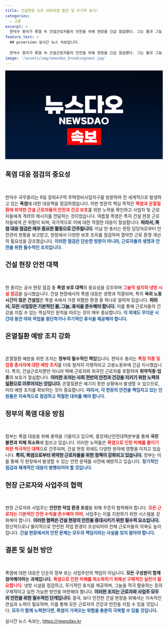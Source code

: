 ```yaml
---
title: 건설현장 오후 야외작업 중단 및 주기적 휴식!
categories:
  - 고용
excerpt: >
  한덕수 총리가 폭염 속 건설근로자들의 안전을 위해 현장을 긴급 점검했다. 그는 물과 그늘, 휴식의 중요성을 강조하며, 무더위 대비 필수 조치를 촉구했다. 이번 점검이 가져올 안전망은 무엇일까? 클릭해 확인해보세요!
feature_text: >
  ## pcversion 실시간 뉴스 속보입니다.

  한덕수 총리가 폭염 속 건설근로자들의 안전을 위해 현장을 긴급 점검했다. 그는 물과 그늘, 휴식의 중요성을 강조하며, 무더위 대비 필수 조치를 촉구했다. 이번 점검이 가져올 안전망은 무엇일까? 클릭해 확인해보세요!
image: '/assets/img/newsdao_breakingnews.jpg'
---
```


<p><img src="/assets/img/newsdao_breakingnews.jpg" alt="pcversion 속보" /></p>

<h2 data-ke-size="size26">폭염 대응 점검의 중요성</h2>

<p data-ke-size="size16">&nbsp;</p><p data-ke-size="size16">한덕수 국무총리는 8일 장위4구역 주택정비사업지구를 방문하여 전 세계적으로 발생하고 있는 <b>폭염</b>에 대한 대응책을 점검하였습니다. 이번 방문의 핵심 목적은 <b><span style="color: #ee2323;">폭염과 온열질환에 취약한 건설 근로자들의 안전과 건강 보호</span></b>를 위한 노력을 확인하고 사업자 및 근로자들에게 격려의 메시지를 전달하는 것이었습니다. 여름철 폭염은 특히 건설 현장 근로자들에게 큰 위험이 되며, 국가적으로 이에 대한 적절한 대응이 절실합니다. <b><span style="background-color: #21538527;">따라서, 폭염 대응 점검은 매우 중요한 활동으로 간주됩니다.</span></b> 이날 한 총리는 현장 담당자로부터 안전관리 현황을 보고받고, 현장에서 다양한 보호 조치를 점검하며 열악한 근로 환경 개선의 필요성을 강조했습니다. <b><span style="color: #1a5490;">이러한 점검은 단순한 방문이 아니라, 근로자들의 생명과 안전을 위한 필수적인 조치입니다.</span></b></p>

<h2 data-ke-size="size26">건설 현장 안전 대책</h2>

<p data-ke-size="size16">&nbsp;</p><p data-ke-size="size16">한 총리는 공사 현장 점검 중 <b>폭염 보호 대책</b>의 중요성을 강조하며 <b><span style="color: #ee2323;">그늘막 설치와 냉방 시설 점검</span></b>을 실시했습니다. 건설 현장에서의 폭염 대응은 생명과 직결되며, 특히 <b>옥외 노동시간이 많은 건설업</b>은 폭염 속에서 가장 위험한 환경 중 하나로 알려져 있습니다. <b><span style="background-color: #21538527;">따라서, 모든 사업장은 기본적인 물, 그늘, 휴식을 준수해야 합니다.</span></b> 이를 통해 근로자들의 건강을 지킬 수 있는 핵심적인 원칙을 따르는 것이 매우 중요합니다. <b><span style="color: #1a5490;">이 외에도 무더운 시간대 동안 야외 작업을 중단하거나 주기적인 휴식을 제공해야 합니다.</span></b></p>

<h2 data-ke-size="size26">온열질환 예방 조치 강화</h2>

<p data-ke-size="size16">&nbsp;</p><p data-ke-size="size16">온열질환 예방을 위한 조치는 <b>정부의 필수적인 책임</b>입니다. 한덕수 총리는 <b><span style="color: #ee2323;">특정 직종 및 업종 종사자에 대한 예방 조치</span></b>를 더욱 철저히 이행하라고 고용노동부에 긴급 지시했습니다. 특히, 건설근로자뿐만 아니라 택배 근로자와 외국인 근로자를 포함하여 <b>취약직종·업종</b>의 보호가 절실합니다. <b><span style="background-color: #21538527;">이러한 조치는 사회 전반의 안전과 건강을 지키기 위한 노력의 일환으로 이루어지는 것입니다.</span></b> 온열질환은 예기치 못한 상황에서 발생할 수 있으므로, 미리 예방 조치를 확보하는 것이 중요합니다. <b><span style="color: #1a5490;">따라서, 각 현장의 안전을 책임지고 있는 인원들은 지속적으로 점검하고 적절한 대처를 해야 합니다.</span></b></p>

<h2 data-ke-size="size26">정부의 폭염 대응 방침</h2>

<p data-ke-size="size16">&nbsp;</p><p data-ke-size="size16">정부는 폭염 대응을 위해 총력을 기울이고 있으며, 중앙재난안전대책본부를 통해 <b>국민 불편과 피해 최소화</b>에 힘쓰고 있습니다. 이러한 노력들은 <b><span style="color: #ee2323;">폭염으로 인한 피해를 줄이기 위한 적극적인 대책</span></b>으로 간주되며, 건설 현장 외에도 다양한 분야에 영향을 미치고 있습니다. <b><span style="background-color: #21538527;">특히, 폭염으로부터 취약한 근로자들을 위한 정책이 강화되고 있습니다.</span></b> 정부는 이를 통해 각 현장에서 발생할 수 있는 안전 문제를 사전에 예방하고 있습니다. <b><span style="color: #1a5490;">정기적인 점검과 체계적인 대응이 병행되어야 할 것입니다.</span></b></p>

<h2 data-ke-size="size26">현장 근로자와 사업주의 협력</h2>

<p data-ke-size="size16">&nbsp;</p><p data-ke-size="size16">현장 근로자와 사업주는 <b>안전한 작업 환경 조성</b>을 위해 꾸준히 협력해야 합니다. <b><span style="color: #ee2323;">모든 근로자는 기본적인 안전 수칙을 준수해야 하며</span></b>, 사업주는 이를 지원하기 위한 시스템을 강화해야 합니다. <b><span style="background-color: #21538527;">이러한 협력은 건설 현장의 안전을 증대시키기 위한 필수적 요소입니다.</span></b> 정신적으로나 물리적으로 안전한 작업 환경이 조성되어야 전체 근로자들의 의욕도 높아집니다. <b><span style="color: #1a5490;">건설 현장에서의 안전 문제는 모두의 책임이라는 사실을 잊지 말아야 합니다.</span></b></p>

<h2 data-ke-size="size26">결론 및 실천 방안</h2>

<p data-ke-size="size16">&nbsp;</p><p data-ke-size="size16">폭염에 대한 대응은 단순히 정부 또는 사업주만의 책임이 아닙니다. <b>모든 구성원이 함께 참여해야하는 과제입니다.</b> <b><span style="color: #ee2323;">폭염으로 인한 피해를 최소화하기 위해선 구체적인 실천이 필요합니다.</span></b> 냉방 시설을 점검하고, 주기적인 휴식을 제공하며, 그늘을 적극 활용하는 등의 구체적이고 실천 가능한 방안을 마련해야 합니다. <b><span style="background-color: #21538527;">이러한 조치는 근로자와 사업주 모두의 안전을 위한 필수적인 단계입니다.</span></b> 결국, 보다 안전한 건설 현장을 위해서는 지속적인 관심과 노력이 필요하며, 이를 통해 모든 근로자의 건강과 안전을 지킬 수 있을 것입니다. <b><span style="color: #1a5490;">모두가 함께 노력한다면, 폭염이 가져오는 위험을 충분히 극복할 수 있을 것입니다.</span></b></p>
실시간 뉴스 속보는, <a href="https://newsdao.kr" rel="dofollow">https://newsdao.kr</a>


